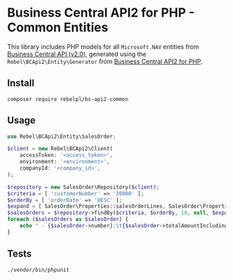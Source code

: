# Business Central API2 for PHP - Common Entities
This library includes PHP models for all ```Microsoft.NAV``` entities from [Business Central API (v2.0)](https://learn.microsoft.com/en-us/dynamics365/business-central/dev-itpro/api-reference/v2.0/),
generated using the ```Rebel\BCApi2\Entity\Generator``` from [Business Central API2 for PHP](https://github.com/rebelpl/bc-api2-client).

## Install
```shell
composer require rebelpl/bc-api2-common
```

## Usage
```php
use Rebel\BCApi2\Entity\SalesOrder;

$client = new Rebel\BCApi2\Client(
    accessToken: '<access_token>',
    environment: '<environment>',
    companyId: '<company_id>',
);

$repository = new SalesOrder\Repository($client);
$criteria = [ 'customerNumber' => '30000' ];
$orderBy = [ 'orderDate' => 'DESC' ];
$expand = [ SalesOrder\Properties::salesOrderLines, SalesOrder\Properties::customer ];
$salesOrders = $repository->findBy($criteria, $orderBy, 10, null, $expand);
foreach ($salesOrders as $salesOrder) {
    echo " - {$salesOrder->number}:\t{$salesOrder->totalAmountIncludingTax} {$salesOrder->currencyCode}\n"; 
}
```

## Tests
```shell
./vendor/bin/phpunit
```
